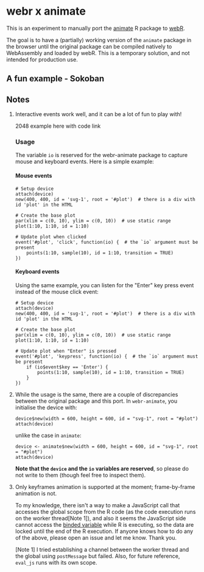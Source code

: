 # webr x animate

This is an experiment to manually port the [animate](https://github.com/kcf-jackson/animate) R package to [webR](https://github.com/r-wasm/webr/).

The goal is to have a (partially) working version of the `animate` package in the browser until the original package can be compiled natively to WebAssembly and loaded by webR. This is a temporary solution, and not intended for production use.



## A fun example - Sokoban





## Notes


1. Interactive events work well, and it can be a lot of fun to play with!

    2048 example here with code link


    ### Usage

    The variable `io` is reserved for the webr-animate package to capture mouse and keyboard events. Here is a simple example:


    #### Mouse events

    ```
    # Setup device
    attach(device)
    new(400, 400, id = 'svg-1', root = '#plot')  # there is a div with id 'plot' in the HTML

    # Create the base plot
    par(xlim = c(0, 10), ylim = c(0, 10))  # use static range
    plot(1:10, 1:10, id = 1:10)

    # Update plot when clicked
    event('#plot', 'click', function(io) {  # the `io` argument must be present
        points(1:10, sample(10), id = 1:10, transition = TRUE)
    })
    ```


    #### Keyboard events

    Using the same example, you can listen for the "Enter" key press event instead of the mouse click event:


    ```
    # Setup device
    attach(device)
    new(400, 400, id = 'svg-1', root = '#plot')  # there is a div with id 'plot' in the HTML

    # Create the base plot
    par(xlim = c(0, 10), ylim = c(0, 10))  # use static range
    plot(1:10, 1:10, id = 1:10)

    # Update plot when "Enter" is pressed
    event('#plot', 'keypress', function(io) {  # the `io` argument must be present
        if (io$event$key == 'Enter') {
            points(1:10, sample(10), id = 1:10, transition = TRUE)
        }
    })
    ```


2. While the usage is the same, there are a couple of discrepancies between the original package and this port. In `webr-animate`, you initialise the device with:
    ```
    device$new(width = 600, height = 600, id = "svg-1", root = "#plot")
    attach(device)
    ```

    unlike the case in `animate`: 
    ```
    device <- animate$new(width = 600, height = 600, id = "svg-1", root = "#plot")
    attach(device)
    ```

    **Note that the `device` and the `io` variables are reserved**, so please do not write to them (though feel free to inspect them). 


3. Only keyframes animation is supported at the moment; frame-by-frame animation is not. 

    To my knowledge, there isn't a way to make a JavaScript call that accesses the global scope from the R code (as the code execution runs on the worker thread[Note 1]), and also it seems the JavaScript side cannot access the [binded variable](https://docs.r-wasm.org/webr/latest/convert-js-to-r.html#binding-objects-to-an-r-environment) while R is executing, so the data are locked until the end of the R execution. If anyone knows how to do any of the above, please open an issue and let me know. Thank you.

    [Note 1] I tried establishing a channel between the worker thread and the global using `postMessage` but failed. Also, for future reference, `eval_js` runs with its own scope.
